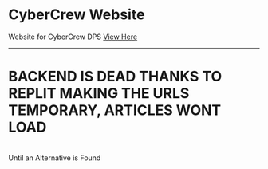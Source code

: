 # CyberCrew Website
Website for CyberCrew DPS
[View Here](https://cybercrew-dps.vercel.app)
<hr>
<h1>BACKEND IS DEAD THANKS TO REPLIT MAKING THE URLS TEMPORARY, ARTICLES WONT LOAD</h1>
<br>Until an Alternative is Found
